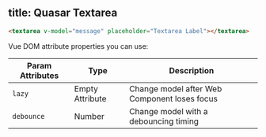 title: Quasar Textarea
---
<input type="hidden" data-fullpage-demo="textarea">

``` html
<textarea v-model="message" placeholder="Textarea Label"></textarea>
```

Vue DOM attribute properties you can use:

| Param Attributes | Type | Description |
| --- | --- | --- |
| `lazy` | Empty Attribute | Change model after Web Component loses focus |
| `debounce` | Number | Change model with a debouncing timing |
